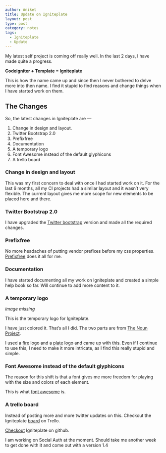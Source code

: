 ```yaml
---
author: Aniket
title: Update on Igniteplate
layout: post
type: post
category: notes
tags:
  - Igniteplate
  - Update
---
```

My latest self project is coming off really well. In the last 2 days, I have made quite a progress.

**Codeigniter + Template = Igniteplate**

This is how the name came up and since then I never bothered to delve more into then name. I find it stupid to find reasons and change things when I have started work on them.

## The Changes

So, the latest changes in Igniteplate are —

1.  Change in design and layout.
2.  Twitter Bootstrap 2.0
3.  Prefixfree
4.  Documentation
5.  A temporary logo
6.  Font Awesome instead of the default glyphicons
7.  A trello board

### Change in design and layout

This was my first concern to deal with once I had started work on it. For the last 6 months, all my CI projects had a similar layout and it wasn’t very flexible. The current layout gives me more scope for new elements to be placed here and there.

### Twitter Bootstrap 2.0

I have upgraded the [Twitter bootstrap][1] version and made all the required changes.

### Prefixfree

No more headaches of putting vendor prefixes before my css properties. [Prefixfree][2] does it all for me.

### Documentation

I have started documenting all my work on Igniteplate and created a simple help book so far. Will continue to add more content to it.

### A temporary logo

_image missing_

This is the temporary logo for Igniteplate.

I have just colored it. That’s all I did. The two parts are from [The Noun Project][4].

I used a [fire][5] logo and a [plate][6] logo and came up with this. Even if I continue to use this, I need to make it more intricate, as I find this really stupid and simple.

### Font Awesome instead of the default glyphicons

The reason for this shift is that a font gives me more freedom for playing with the size and colors of each element.

This is what [font awesome][7] is.

### A trello board

Instead of posting more and more twitter updates on this. Checkout the Igniteplate [board][8] on Trello.

[Checkout][9] Igniteplate on github.

I am working on Social Auth at the moment. Should take me another week to get done with it and come out with a version 1.4

 [1]: http://twitter.github.com/bootstrap/ "Twitter Bootstrap 2.0"
 [2]: http://leaverou.github.com/prefixfree/ "Prefixfree"
 [4]: http://thenounproject.com/ "The Noun Project"
 [5]: http://thenounproject.com/noun/fire/#icon-No1571 "The Noun Project : Fire Logo"
 [6]: http://thenounproject.com/noun/plate/#icon-No1059 "The Noun Project : Plate Logo"
 [7]: http://fortawesome.github.com/Font-Awesome/ "Font Awesome"
 [8]: https://trello.com/board/igniteplate/4f6b6503d7df4bc57a04c0e0 "Igniteplate on Trello"
 [9]: https://github.com/aniketpant/igniteplate "Igniteplate"